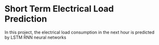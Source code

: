 # Short Term Electrical Load Prediction
In this project, the electrical load consumption in the next hour is predicted by LSTM RNN neural networks
